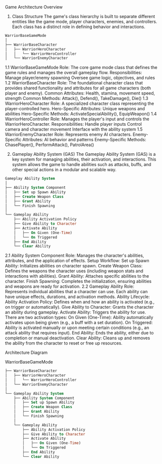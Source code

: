 Game Architecture Overview
1. Class Structure
The game's class hierarchy is built to separate different entities like the game mode, player characters, enemies, and controllers. Each class has a distinct role in defining behavior and interactions.

```sql
WarriorBaseGameMode  
│
├── WarriorBaseCharacter
│   ├── WarriorHeroCharacter
│   │   └── WarriorHeroController
│   └── WarriorEnemyCharacter
```

1.1 WarriorBaseGameMode
Role: The core game mode class that defines the game rules and manages the overall gameplay flow.
Responsibilities:
Manage player/enemy spawning
Oversee game logic, objectives, and rules
1.2 WarriorBaseCharacter
Role: The foundational character class that provides shared functionality and attributes for all game characters (both player and enemy).
Common Attributes:
Health, stamina, movement speed, strength
Common Methods:
Attack(), Defend(), TakeDamage(), Die()
1.3 WarriorHeroCharacter
Role: A specialized character class representing the player-controlled hero.
Hero-Specific Attributes:
Unique weapons and abilities
Hero-Specific Methods:
ActivateSpecialAbility(), EquipWeapon()
1.4 WarriorHeroController
Role: Manages the player's input and controls the WarriorHeroCharacter.
Responsibilities:
Handle player inputs
Control camera and character movement
Interface with the ability system
1.5 WarriorEnemyCharacter
Role: Represents enemy AI characters.
Enemy-Specific Attributes:
AI behavior and patterns
Enemy-Specific Methods:
ChasePlayer(), PerformAttack(), PatrolArea()

2. Gameplay Ability System (GAS)
The Gameplay Ability System (GAS) is a key system for managing abilities, their activation, and interactions. This system allows the game to handle abilities such as attacks, buffs, and other special actions in a modular and scalable way.

```sql
Gameplay Ability System
│
├── Ability System Component
│   ├── Set up Spawn Ability
│   ├── Create Weapon Class
│   ├── Grant Ability
│   └── Finish Spawning
│
└── Gameplay Ability
    ├── Ability Activation Policy
    ├── Give Ability to Character
    ├── Activate Ability
    │   ├── On Given (One-Time)
    │   └── On Triggered
    ├── End Ability
    └── Clear Ability
```

2.1 Ability System Component
Role: Manages the character's abilities, attributes, and the application of effects.
Setup Workflow:
Set up Spawn Ability: Initializes abilities on character spawn.
Create Weapon Class: Defines the weapons the character uses (including weapon stats and interactions with abilities).
Grant Ability: Attaches specific abilities to the character.
Finish Spawning: Completes the initialization, ensuring abilities and weapons are ready for activation.
2.2 Gameplay Ability
Role: Represents individual abilities that a character can use. Each ability can have unique effects, durations, and activation methods.
Ability Lifecycle:
Ability Activation Policy: Defines when and how an ability is activated (e.g., on trigger or automatically).
Give Ability to Character: Grants the character an ability during gameplay.
Activate Ability: Triggers the ability for use. There are two activation types:
On Given (One-Time): Ability automatically activates upon being given (e.g., a buff with a set duration).
On Triggered: Ability is activated manually or upon meeting certain conditions (e.g., an attack ability that requires input).
End Ability: Ends the ability, either due to completion or manual deactivation.
Clear Ability: Cleans up and removes the ability from the character to reset or free up resources.


Architecture Diagram

WarriorBaseGameMode  
```sql
├── WarriorBaseCharacter
│   ├── WarriorHeroCharacter
│   │   └── WarriorHeroController
│   └── WarriorEnemyCharacter
│
└── Gameplay Ability System
    ├── Ability System Component
    │   ├── Set up Spawn Ability
    │   ├── Create Weapon Class
    │   ├── Grant Ability
    │   └── Finish Spawning
    │
    └── Gameplay Ability
        ├── Ability Activation Policy
        ├── Give Ability to Character
        ├── Activate Ability
        │   ├── On Given (One-Time)
        │   └── On Triggered
        ├── End Ability
        └── Clear Ability
```
